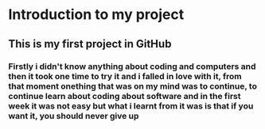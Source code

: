 # Introduction to my project
## This is my first project in GitHub
### Firstly i didn't know anything about coding and computers and then it took one time to try it and i falled in love with it, from that moment onething that was on my mind was to continue, to continue learn about coding about software and in the first week it was not easy but what i learnt from it was is that if you want it, you should never give up
